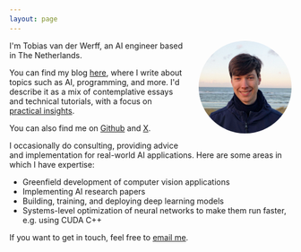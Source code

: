 ```yaml
---
layout: page
---
```


<img style="float: right; max-width: 33%; margin: 0 0 1em 2em; border-radius: 999px" src="/assets/images/tobias.png" alt="Tobias van der Werff">

I'm Tobias van der Werff, an AI engineer based in The Netherlands.

You can find my blog [here](/blog/), where I write about topics such as AI, programming, and more. I'd describe it as a mix of contemplative essays and technical tutorials, with a focus on [practical insights](/2024/06/17/useful-knowledge.html).

You can also find me on [Github](https://github.com/tobiasvanderwerff) and [X](https://www.twitter.com/tobiasnvdw).

I occasionally do consulting, providing advice and implementation for real-world AI applications. Here are some areas in which I have expertise:

- Greenfield development of computer vision applications
- Implementing AI research papers
- Building, training, and deploying deep learning models
- Systems-level optimization of neural networks to make them run faster, e.g. using CUDA C++
 
If you want to get in touch, feel free to [email me](mailto:tvdw@fastmail.com).
